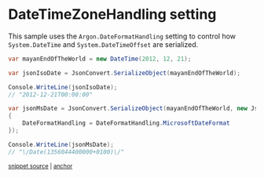 # DateTimeZoneHandling setting

This sample uses the `Argon.DateFormatHandling` setting to control how `System.DateTime` and `System.DateTimeOffset` are serialized.

<!-- snippet: SerializeDateFormatHandling -->
<a id='snippet-serializedateformathandling'></a>
```cs
var mayanEndOfTheWorld = new DateTime(2012, 12, 21);

var jsonIsoDate = JsonConvert.SerializeObject(mayanEndOfTheWorld);

Console.WriteLine(jsonIsoDate);
// "2012-12-21T00:00:00"

var jsonMsDate = JsonConvert.SerializeObject(mayanEndOfTheWorld, new JsonSerializerSettings
{
    DateFormatHandling = DateFormatHandling.MicrosoftDateFormat
});

Console.WriteLine(jsonMsDate);
// "\/Date(1356044400000+0100)\/"
```
<sup><a href='/src/Tests/Documentation/Samples/Serializer/SerializeDateFormatHandling.cs#L10-L25' title='Snippet source file'>snippet source</a> | <a href='#snippet-serializedateformathandling' title='Start of snippet'>anchor</a></sup>
<!-- endSnippet -->
